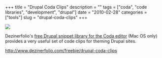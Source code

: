 +++
title = "Drupal Coda Clips"
description = ""
tags = ["coda", "code libraries", "development", "drupal"]
date = "2010-02-28"
categories = ["tools"]
slug = "drupal-coda-clips"
+++


<div class="tool-screenshot mb1"><a href="http://www.dezinerfolio.com/freebie/drupal-coda-clips"><img id="bluga-thumbnail-2753" class="bluga-thumbnail custom" src="/media/bluga/
wt52304b5b464bf_custom.jpg"/></a></div><p>Dezinerfolio's <a href="http://www.dezinerfolio.com/freebie/drupal-coda-clips">free Drupal snippet library for the Coda editor</a> (Mac OS only) provides a very useful set of code clips for theming Drupal sites.</p>

  
<p><a href="http://www.dezinerfolio.com/freebie/drupal-coda-clips">http://www.dezinerfolio.com/freebie/drupal-coda-clips</a></p>
      
